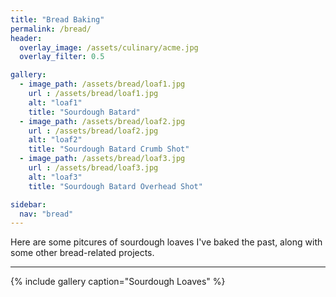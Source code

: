 ```yaml
---
title: "Bread Baking"
permalink: /bread/
header:
  overlay_image: /assets/culinary/acme.jpg
  overlay_filter: 0.5

gallery:
  - image_path: /assets/bread/loaf1.jpg
    url : /assets/bread/loaf1.jpg
    alt: "loaf1"
    title: "Sourdough Batard"
  - image_path: /assets/bread/loaf2.jpg
    url : /assets/bread/loaf2.jpg
    alt: "loaf2"
    title: "Sourdough Batard Crumb Shot"
  - image_path: /assets/bread/loaf3.jpg
    url : /assets/bread/loaf3.jpg
    alt: "loaf3"
    title: "Sourdough Batard Overhead Shot"

sidebar:
  nav: "bread"
---
```


Here are some pitcures of sourdough loaves I've baked the past, along with some other bread-related projects.

---

{% include gallery caption="Sourdough Loaves" %}



